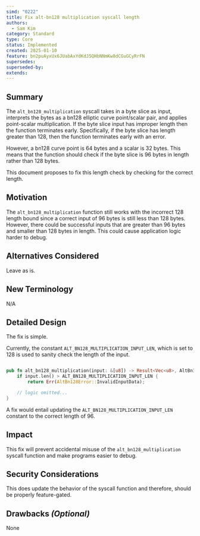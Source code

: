```yaml
---
simd: "0222"
title: Fix alt-bn128 multiplication syscall length
authors:
  - Sam Kim
category: Standard
type: Core
status: Implemented
created: 2025-01-10
feature: bn2puAyxUx6JUabAxYdKdJ5QHbNNmKw8dCGuGCyRrFN
supersedes:
superseded-by:
extends:
---
```


## Summary

The `alt_bn128_multiplication` syscall takes in a byte slice as input,
interprets the bytes as a bn128 elliptic curve point/scalar pair, and applies
point-scalar multiplication. If the byte slice input has improper length then
the function terminates early. Specifically, if the byte slice has length
greater than 128, then the function terminates early with an error.

However, a bn128 curve point is 64 bytes and a scalar is 32 bytes. This means
that the function should check if the byte slice is 96 bytes in length rather
than 128 bytes.

This document proposes to fix this length check by checking for the correct
length.

## Motivation

The `alt_bn128_multiplication` function still works with the incorrect 128
length bound since a correct input of 96 bytes is still less than 128 bytes.
However, there could be successful inputs that are greater than 96 bytes and
smaller than 128 bytes in length. This could cause application logic harder to
debug.

## Alternatives Considered

Leave as is.

## New Terminology

N/A

## Detailed Design

The fix is simple.

Currently, the constant `ALT_BN128_MULTIPLICATION_INPUT_LEN`, which is set to
128 is used to sanity check the length of the input.

```rust

pub fn alt_bn128_multiplication(input: &[u8]) -> Result<Vec<u8>, AltBn128Error> {
    if input.len() > ALT_BN128_MULTIPLICATION_INPUT_LEN {
        return Err(AltBn128Error::InvalidInputData);

    // logic omitted...
}
```

A fix would entail updating the `ALT_BN128_MULTIPLICATION_INPUT_LEN` constant to
the correct length of 96.

## Impact

This fix will prevent accidental misuse of the `alt_bn128_multiplication`
syscall function and make programs easier to debug.

## Security Considerations

This does update the behavior of the syscall function and therefore, should be
properly feature-gated.

## Drawbacks _(Optional)_

None
